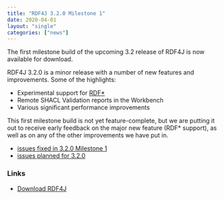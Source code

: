 ```yaml
---
title: "RDF4J 3.2.0 Milestone 1"
date: 2020-04-01
layout: "single"
categories: ["news"]
---
```

The first milestone build of the upcoming 3.2 release of RDF4J is now available for download.

RDF4J 3.2.0 is a minor release with a number of new features and improvements. Some of the highlights:

- Experimental support for [RDF\*](/documentation/programming/rdfstar/)
- Remote SHACL Validation reports in the Workbench
- Various significant performance improvements

This first milestone build is not yet feature-complete, but we are putting it out to receive early feedback on the major new feature (RDF\* support), as well as on any of the other improvements we have put in.

 - [issues fixed in 3.2.0 Milestone 1](https://github.com/eclipse/rdf4j/issues?utf8=%E2%9C%93&q=is%3Aclosed+is%3Aissue+label%3AM1+milestone%3A3.2.0)
 - [issues planned for 3.2.0](https://github.com/eclipse/rdf4j/milestone/42)
<!--more-->
### Links

- [Download RDF4J](/download/)
